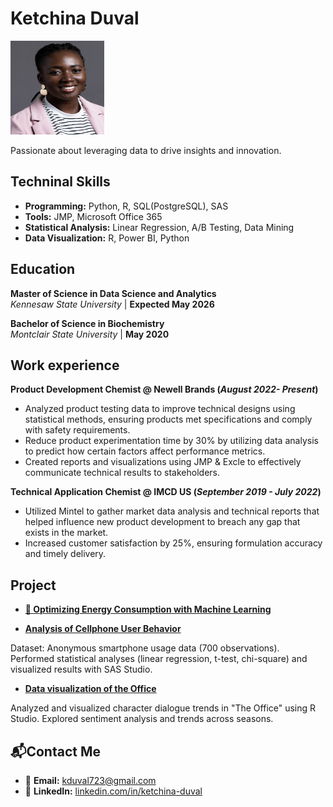 # Ketchina Duval
<img src="Picture/8AC1FFEC-97F3-4328-9C34-CFE1C98E366D_1_201_a.jpeg" alt="Headshot" width="150" height="150">

Passionate about leveraging data to drive insights and innovation.

## Techninal Skills

- **Programming:** Python, R, SQL(PostgreSQL), SAS  
- **Tools:** JMP, Microsoft Office 365 
- **Statistical Analysis:** Linear Regression, A/B Testing, Data Mining
- **Data Visualization:** R, Power BI, Python

## Education

**Master of Science in Data Science and Analytics**  
*Kennesaw State University* | **Expected May 2026**  

**Bachelor of Science in Biochemistry**  
*Montclair State University* | **May 2020**  

## Work experience

**Product Development Chemist @ Newell Brands (_August 2022- Present_)**
-	Analyzed product testing data to improve technical designs using statistical methods, ensuring products met specifications and comply with safety requirements.
- Reduce product experimentation time by 30% by utilizing data analysis to predict how certain factors affect performance metrics.
-	Created reports and visualizations using JMP & Excle to effectively communicate technical results to stakeholders.


**Technical Application Chemist @ IMCD US (_September 2019 - July 2022_)**
- Utilized Mintel to gather market data analysis and technical reports that helped influence new product development to breach any gap that exists in the market.
-	Increased customer satisfaction by 25%, ensuring formulation accuracy and timely delivery.


## Project

- **[📄 Optimizing Energy Consumption with Machine Learning](https://github.com/Ketchina/Ketchina.Duval/blob/main/Optimizing%20Energy%20Usage%20with%20Machine%20Learning.pdf)**
 

- **[Analysis of Cellphone User Behavior](https://github.com/Ketchina/portfolio/blob/main/Project/User%20behavior%20analysis%20.pdf)**  

Dataset: Anonymous smartphone usage data (700 observations). Performed statistical analyses (linear regression, t-test, chi-square) and visualized results with SAS Studio.

- **[Data visualization of the Office](https://github.com/Ketchina/portfolio/blob/main/Project/The%20office%20visualization.pdf)**  

Analyzed and visualized character dialogue trends in "The Office" using R Studio. Explored sentiment analysis and trends across seasons.


## 📬**Contact Me**

- 📧 **Email:** [kduval723@gmail.com](mailto:duvalk27@gmail.com)  
- 💼 **LinkedIn:** [linkedin.com/in/ketchina-duval](https://www.linkedin.com/in/ketchina-duval)  



  


